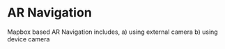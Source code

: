 # AR Navigation

Mapbox based AR Navigation includes,
a) using external camera
b) using device camera

